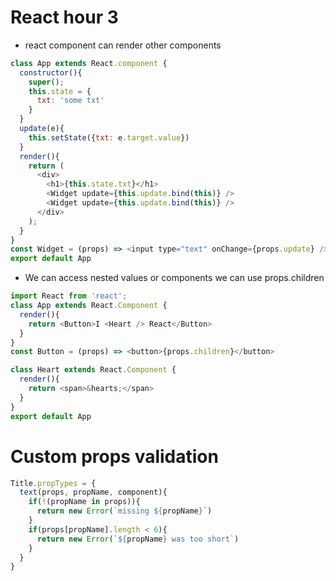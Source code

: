 # React hour 3
- react component can render other components

```js
class App extends React.component {
  constructor(){
    super();
    this.state = {
      txt: 'some txt'
    }
  }
  update(e){
    this.setState({txt: e.target.value})
  }
  render(){
    return (
      <div>
        <h1>{this.state.txt}</h1>
        <Widget update={this.update.bind(this)} />
        <Widget update={this.update.bind(this)} />
      </div>
    );
  }
}
const Widget = (props) => <input type="text" onChange={props.update} />
export default App
```

- We can access nested values or components we can use props.children
```js
import React from 'react';
class App extends React.Component {
  render(){
    return <Button>I <Heart /> React</Button>
  }
}
const Button = (props) => <button>{props.children}</button>

class Heart extends React.Component {
  render(){
    return <span>&hearts;</span>
  }
}
export default App
```
# Custom props validation
```js
Title.propTypes = {
  text(props, propName, component){
    if(!(propName in props)){
      return new Error(`missing ${propName}`)
    }
    if(props[propName].length < 6){
      return new Error(`${propName} was too short`)
    }
  }
}
```
